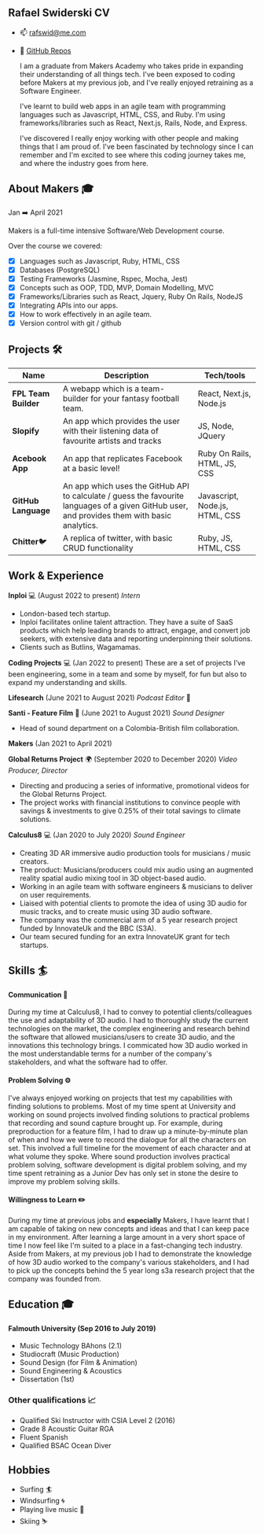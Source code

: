 ## Rafael Swiderski CV 

- :mailbox: rafswid@me.com
- :file_folder: [GitHub Repos](https://github.com/raf-swiderski?tab=repositories)

  I am a graduate from Makers Academy who takes pride in expanding their understanding of all things tech. I've been exposed to coding before Makers at my previous job, and I've really enjoyed retraining as a Software Engineer. 
  
  I've learnt to build web apps in an agile team with programming languages such as Javascript, HTML, CSS, and Ruby. I'm using frameworks/libraries such as React, Next.js, Rails, Node, and Express.
  
  I've discovered I really enjoy working with other people and making things that I am proud of. I've been fascinated by technology since I can remember and I'm excited to see where this coding journey takes me, and where the industry goes from here.
  
## About Makers :mortar_board:
Jan :arrow_right: April 2021 

Makers is a full-time intensive Software/Web Development course.

Over the course we covered:
- [x] Languages such as Javascript, Ruby, HTML, CSS
- [x] Databases (PostgreSQL)
- [x] Testing Frameworks (Jasmine, Rspec, Mocha, Jest)
- [x] Concepts such as OOP, TDD, MVP, Domain Modelling, MVC
- [x] Frameworks/Libraries such as React, Jquery, Ruby On Rails, NodeJS
- [x] Integrating APIs into our apps.
- [x] How to work effectively in an agile team.
- [x] Version control with git / github

## Projects :hammer_and_wrench:	

| Name                         | Description       | Tech/tools        |
| ---------------------------- | ----------------- | ----------------- |
| **FPL Team Builder**                 | A webapp which is a team-builder for your fantasy football team. | React, Next.js, Node.js |
| **Slopify** | An app which provides the user with their listening data of favourite artists and tracks| JS, Node, JQuery            |
| **Acebook App** | An app that replicates Facebook at a basic level!| Ruby On Rails, HTML, JS, CSS |
| **GitHub Language** | An app which uses the GitHub API to calculate / guess the favourite languages of a given GitHub user, and provides them with basic analytics. | Javascript, Node.js, HTML, CSS           |
| **Chitter**:bird: | A replica of twitter, with basic CRUD functionality | Ruby, JS, HTML, CSS            |


## Work & Experience

**Inploi** :computer: (August 2022 to present)
_Intern_
- London-based tech startup.
- Inploi facilitates online talent attraction. They have a suite of SaaS products which help leading brands to attract, engage, and convert job seekers, with extensive data and reporting underpinning their solutions. 
- Clients such as Butlins, Wagamamas.

**Coding Projects** :computer: (Jan 2022 to present)
These are a set of projects I’ve been engineering, some in a team and some by myself, for fun but also to expand my understanding and skills.

**Lifesearch** (June 2021 to August 2021) 
_Podcast Editor_ :microphone:

**Santi - Feature Film** :movie_camera: (June 2021 to August 2021) 
_Sound Designer_
- Head of sound department on a Colombia-British film collaboration. 

**Makers** (Jan 2021 to April 2021)

**Global Returns Project** :earth_africa: (September 2020 to December 2020) 
_Video Producer, Director_
- Directing and producing a series of informative, promotional videos for the Global Returns Project.
- The project works with financial institutions to convince people with savings & investments to give 0.25% of their total savings to climate solutions. 

**Calculus8** :computer: (Jan 2020 to July 2020) 
_Sound Engineer_
- Creating 3D AR immersive audio production tools for musicians / music creators. 
- The product: Musicians/producers could mix audio using an augmented reality spatial audio mixing tool in 3D object-based audio.
- Working in an agile team with software engineers & musicians to deliver on user requirements.
- Liaised with potential clients to promote the idea of using 3D audio for music tracks, and to create music using 3D audio software.
- The company was the commercial arm of a 5 year research project funded by InnovateUk and the BBC (S3A).
- Our team secured funding for an extra InnovateUK grant for tech startups.
## Skills :surfer:

#### Communication :speech_balloon:

During my time at Calculus8, I had to convey to potential clients/colleagues the use and adaptability of 3D audio. I had to thoroughly study the current technologies on the market, the complex engineering and research behind the software that allowed musicians/users to create 3D audio, and the innovations this technology brings.
I commicated how 3D audio worked in the most understandable terms for a number of the company's stakeholders, and what the software had to offer.

#### Problem Solving :gear:

I've always enjoyed working on projects that test my capabilities with finding solutions to problems. Most of my time spent at University and working on sound projects involved finding solutions to practical problems that recording and sound capture brought up. For example, during preproduction for a feature film, I had to draw up a minute-by-minute plan of when and how we were to record the dialogue for all the characters on set. This involved a full timeline for the movement of each character and at what volume they spoke.
Where sound production involves practical problem solving, software development is digital problem solving, and my time spent retraining as a Junior Dev has only set in stone the desire to improve my problem solving skills. 

#### Willingness to Learn :pencil2:

During my time at previous jobs and **especially** Makers, I have learnt that I am capable of taking on new concepts and ideas and that I can keep pace in my environment. After learning a large amount in a very short space of time I now feel like I'm suited to a place in a fast-changing tech industry. Aside from Makers, at my previous job I had to demonstrate the knowledge of how 3D audio worked to the company's various stakeholders, and I had to pick up the concepts behind the 5 year long s3a research project that the company was founded from. 

## Education :mortar_board:

#### Falmouth University (Sep 2016 to July 2019) 

- Music Technology BAhons (2.1)
- Studiocraft (Music Production)
- Sound Design (for Film & Animation)
- Sound Engineering & Acoustics
- Dissertation (1st)

### Other qualifications :chart_with_upwards_trend:

- Qualified Ski Instructor with CSIA Level 2 (2016)
- Grade 8 Acoustic Guitar RGA
- Fluent Spanish
- Qualified BSAC Ocean Diver 

## Hobbies

- Surfing 🏄‍
- Windsurfing :cyclone:
- Playing live music :guitar:
- Skiing :skier:
